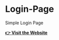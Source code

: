 # Login-Page
Simple Login Page

**[👉 Visit the Website](https://mohamed-alnagar.github.io/Landing-Page/)** 

